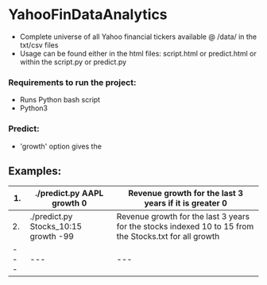# YahooFinDataAnalytics

* Complete universe of all Yahoo financial tickers available @ /data/ in the txt/csv files
* Usage can be found either in the html files: script.html or predict.html or within the script.py or predict.py

### Requirements to run the project:
* Runs Python bash script
* Python3

### Predict:

* 'growth' option gives the 

## Examples:

1.|./predict.py AAPL growth 0|Revenue growth for the last 3 years if it is greater 0|
--- | --- | --- |
2.|./predict.py Stocks_10:15 growth -99|Revenue growth for the last 3 years for the stocks indexed 10 to 15 from the Stocks.txt for all growth|
--- | --- | --- |

